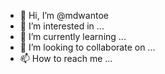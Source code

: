 - 👋 Hi, I’m @mdwantoe
- 👀 I’m interested in ...
- 🌱 I’m currently learning ...
- 💞️ I’m looking to collaborate on ...
- 📫 How to reach me ...

<!---
mdwantoe/mdwantoe is a ✨ special ✨ repository because its `README.md` (this file) appears on your GitHub profile.
You can click the Preview link to take a look at your changes.
--->
